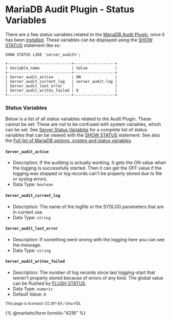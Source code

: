 # MariaDB Audit Plugin - Status Variables

There are a few status variables related to the [MariaDB Audit Plugin](./), once it has been [installed](mariadb-audit-plugin-installation.md). These variables can be displayed using the [SHOW STATUS](../../sql-statements/administrative-sql-statements/show/show-status.md) statement like so:

```
SHOW STATUS LIKE 'server_audit%';

+----------------------------+------------------+
| Variable_name              | Value            |
+----------------------------+------------------+
| Server_audit_active        | ON               |
| Server_audit_current_log   | server_audit.log |
| Server_audit_last_error    |                  |
| Server_audit_writes_failed | 0                |
+----------------------------+------------------+
```

### Status Variables

Below is a list of all status variables related to the Audit Plugin. These cannot be set: These are not to be confused with system variables, which can be set. See [Server Status Variables](../../../ha-and-performance/optimization-and-tuning/system-variables/server-status-variables.md) for a complete list of status variables that can be viewed with the [SHOW STATUS](../../sql-statements/administrative-sql-statements/show/show-status.md) statement. See also the [Full list of MariaDB options, system and status variables](../../full-list-of-mariadb-options-system-and-status-variables.md).

#### `Server_audit_active`

* Description: If the auditing is actually working. It gets the ON value when the logging is successfully started. Then it can get the OFF value if the logging was stopped or log records can't be properly stored due to file or syslog errors.
* Data Type: `boolean`

#### `Server_audit_current_log`

* Description: The name of the logfile or the SYSLOG parameters that are in current use.
* Data Type: `string`

#### `Server_audit_last_error`

* Description: If something went wrong with the logging here you can see the message.
* Data Type: `string`

#### `Server_audit_writes_failed`

* Description: The number of log records since last logging-start that weren't properly stored because of errors of any kind. The global value can be flushed by [FLUSH STATUS](../../sql-statements-and-structure/sql-statements/administrative-sql-statements/flush-commands/flush.md).
* Data Type: `numeric`
* Default Value: `0`

<sub>_This page is licensed: CC BY-SA / Gnu FDL_</sub>

{% @marketo/form formId="4316" %}
